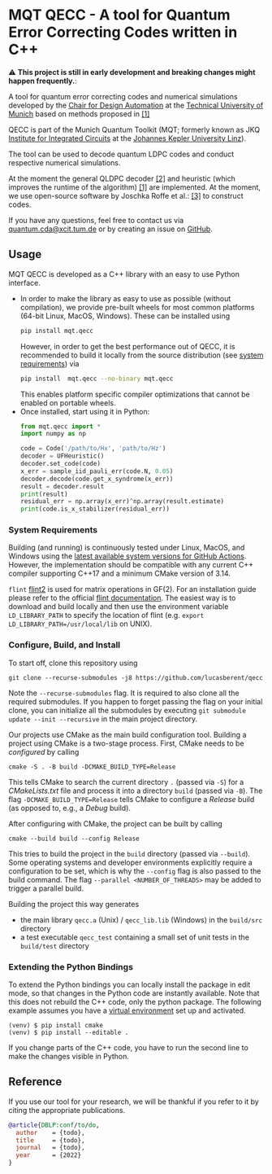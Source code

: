 # MQT QECC - A tool for Quantum Error Correcting Codes written in C++
:warning: **This project is still in early development and breaking changes might happen frequently.**:

A tool for quantum error correcting codes and numerical simulations developed by the
[Chair for Design Automation](https://www.cda.cit.tum.de/) at the [Technical University of Munich](https://www.tum.de/)
based on methods proposed in [[1]](todo)

QECC is part of the Munich Quantum Toolkit (MQT; formerly known as JKQ 
[Institute for Integrated Circuits](https://iic.jku.at/eda/) at the
[Johannes Kepler University Linz](https://jku.at)).

The tool can be used to decode quantum LDPC codes and conduct respective numerical simulations.

At the moment the general QLDPC
decoder [[2]](https://ieeexplore.ieee.org/abstract/document/9682738)
and heuristic (which improves the runtime of the algorithm) [[1]](todo) are implemented. At the moment, 
we use open-source software by Joschka Roffe et
al.: [[3]](https://github.com/quantumgizmos/bias_tailored_qldpc) to construct codes.

If you have any questions, feel free to contact us via [quantum.cda@xcit.tum.de](mailto:quantum.cda@xcit.tum.de) or by
creating an issue on [GitHub](https://github.com/cda-tum/qecc/issues).

## Usage

MQT QECC is developed as a C++ library with an easy to use Python interface.

- In order to make the library as easy to use as possible (without compilation), we provide pre-built wheels for most
  common platforms (64-bit Linux, MacOS, Windows). These can be installed using
    ```bash
    pip install mqt.qecc
    ```
  However, in order to get the best performance out of QECC, it is recommended to build it locally from the source
  distribution (see [system requirements](#system-requirements)) via
    ```bash
    pip install  mqt.qecc --no-binary mqt.qecc
    ```
  This enables platform specific compiler optimizations that cannot be enabled on portable wheels.
- Once installed, start using it in Python:
  ```python
  from mqt.qecc import *
  import numpy as np
  
  code = Code('/path/to/Hx', 'path/to/Hz')
  decoder = UFHeuristic()
  decoder.set_code(code)
  x_err = sample_iid_pauli_err(code.N, 0.05)
  decoder.decode(code.get_x_syndrome(x_err))
  result = decoder.result
  print(result)
  residual_err = np.array(x_err)^np.array(result.estimate)
  print(code.is_x_stabilizer(residual_err))
  ```

### System Requirements

Building (and running) is continuously tested under Linux, MacOS, and Windows using the
[latest available system versions for GitHub Actions](https://github.com/actions/virtual-environments).
However, the implementation should be compatible with any current C++ compiler supporting C++17 and a minimum CMake
version of 3.14.

`flint` [flint2](https://github.com/wbhart/flint2) is used for matrix operations in GF(2). For an installation
guide please refer to the official [flint documentation](https://flintlib.org/doc/building.html). The easiest way
is to download and build locally and then use the environment variable `LD_LIBRARY_PATH`
to specify the location of flint (e.g. `export LD_LIBRARY_PATH=/usr/local/lib` on UNIX).

### Configure, Build, and Install

To start off, clone this repository using

```shell
git clone --recurse-submodules -j8 https://github.com/lucasberent/qecc
```

Note the `--recurse-submodules` flag. It is required to also clone all the required submodules.
If you happen to forget passing the flag on your initial clone, you can initialize all the submodules by
executing `git submodule update --init --recursive` in the main project directory.

Our projects use CMake as the main build configuration tool. Building a project using CMake is a two-stage process.
First, CMake needs to be *configured* by calling

```shell 
cmake -S . -B build -DCMAKE_BUILD_TYPE=Release
```

This tells CMake to search the current directory `.` (passed via `-S`) for a *CMakeLists.txt* file and process it into a
directory `build` (passed via `-B`).
The flag `-DCMAKE_BUILD_TYPE=Release` tells CMake to configure a *Release* build (as opposed to, e.g., a *Debug* build).

After configuring with CMake, the project can be built by calling

```shell
cmake --build build --config Release
```

This tries to build the project in the `build` directory (passed via `--build`).
Some operating systems and developer environments explicitly require a configuration to be set, which is why
the `--config` flag is also passed to the build command. The flag `--parallel <NUMBER_OF_THREADS>` may be added to
trigger a parallel build.

Building the project this way generates

- the main library `qecc.a` (Unix) / `qecc_lib.lib` (Windows) in the `build/src` directory
- a test executable `qecc_test` containing a small set of unit tests in the `build/test` directory

### Extending the Python Bindings

To extend the Python bindings you can locally install the package in edit mode, so that changes in the Python code are
instantly available. Note that this does not rebuild the C++ code, only the python package.
The following example assumes you have a [virtual environment](https://docs.python.org/3/library/venv.html) set up and
activated.

```commandline
(venv) $ pip install cmake
(venv) $ pip install --editable .
```

If you change parts of the C++ code, you have to run the second line to make the changes visible in Python.

## Reference

If you use our tool for your research, we will be thankful if you refer to it by citing the appropriate publications.

```bibtex
@article{DBLP:conf/to/do,
  author    = {todo},
  title     = {todo},
  journal   = {todo},
  year      = {2022}
}
```
